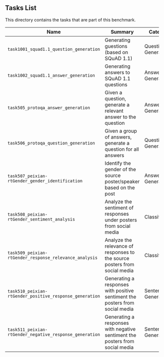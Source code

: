 ## Tasks List 

This directory contains the tasks that are part of this benchmark. 


Name | Summary | Category
---- | ----------- | --------
`task1001_squad1.1_question_generation` | Generating guestions (based on SQuAD 1.1) | Question Generation  
`task1002_squad1.1_answer_generation` | Generating answers to SQuAD 1.1 questions | Answer Generation
`task505_protoqa_answer_generation` | Given a question, generate a relevant answer to the question | Answer Generation
`task506_protoqa_question_generation` | Given a group of answers, generate a question for all answers | Question Generation  
`task507_peixian-rtGender_gender_identification` | Identify the gender of the source poster/speaker based on the post | Answer Generation
`task508_peixian-rtGender_sentiment_analysis` | Analyze the sentiment of responses under posters from social media | Classification
`task509_peixian-rtGender_response_relevance_analysis` | Analyze the relevance of responses to the source posters from social media | Classification
`task510_peixian-rtGender_positive_response_generation` | Generating a responses with positive sentiment the posters from social media | Sentence Generation
`task511_peixian-rtGender_negative_response_generation` | Generating a responses with negative sentiment the posters from social media | Sentence Generation